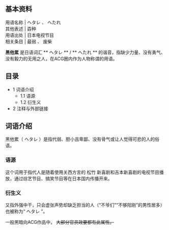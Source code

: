 **基本资料**  
---  
用语名称  |  ヘタレ  、  へたれ   
其他表述  |  孬种   
用语出处  |  日本电视节目   
相关条目  |  最弱  、  废柴   
  
**黑他累** 是日语词汇 ** ヘタレ  ** / ** へたれ  **
的谐音，指缺少力量、没有勇气、没有毅力的无用之人，在ACG圈内作为人物称谓的用语。

##  目录

  * 1  词语介绍 
    * 1.1  语源 
    * 1.2  衍生义 
  * 2  注释与外部链接 

##  词语介绍

黑他累（  ヘタレ  ）是指代弱、胆小且卑鄙、没有骨气或让人觉得可悲的人的俗语。

###  语源

这个词用于指代人是随着使用关西方言的  松竹  新喜剧和吉本新喜剧的电视节目播放，通过综艺节目、搞笑节目等在日本国内传播开来。

###  衍生义

又指外强中干，只会虚张声势却缺乏担当的人（“不爷们”“不够阳刚”的男性居多）也被称为“  ヘタレ  ”。

一般黑暗向ACG作品中， ~~大部分官员政要都有此属性。~~

  
